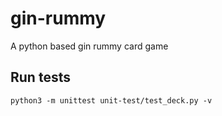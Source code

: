 # gin-rummy
A python based gin rummy card game

## Run tests

`python3 -m unittest unit-test/test_deck.py -v`
